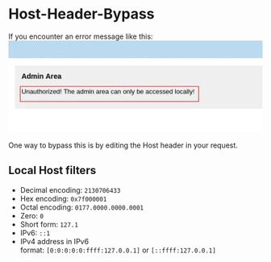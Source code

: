 # Host-Header-Bypass

If you encounter an error message like this:
![alt text](image.png)

One way to bypass this is by editing the Host header in your request.

## Local Host filters

- Decimal encoding: `2130706433`
- Hex encoding: `0x7f000001`
- Octal encoding: `0177.0000.0000.0001`
- Zero: `0`
- Short form: `127.1`
- IPv6: `::1`
- IPv4 address in IPv6 format: `[0:0:0:0:0:ffff:127.0.0.1]` or `[::ffff:127.0.0.1]`